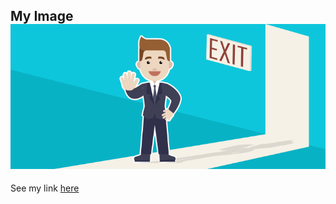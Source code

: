 ## My Image![enter image description here](https://github.com/RohiniSadasivan/HR-Employee-Attrition/blob/main/Attrtion.png)

See my link [here](https://github.com/RohiniSadasivan/HR-Employee-Attrition/blob/main/HR_Analytics.ipynb)
